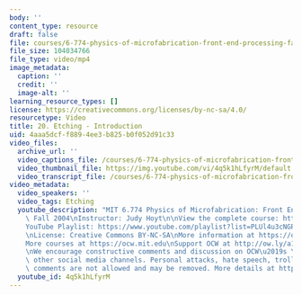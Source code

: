 ```yaml
---
body: ''
content_type: resource
draft: false
file: courses/6-774-physics-of-microfabrication-front-end-processing-fall-2004/mit6_774f04_lec20_360p_16_9.mp4
file_size: 104034766
file_type: video/mp4
image_metadata:
  caption: ''
  credit: ''
  image-alt: ''
learning_resource_types: []
license: https://creativecommons.org/licenses/by-nc-sa/4.0/
resourcetype: Video
title: 20. Etching - Introduction
uid: 4aaa5dcf-f889-4ee3-b825-b0f052d91c33
video_files:
  archive_url: ''
  video_captions_file: /courses/6-774-physics-of-microfabrication-front-end-processing-fall-2004/1qv-RkuGGz7mFmOaR3Kq1JxAKb6ThWhhd_transcript.webvtt
  video_thumbnail_file: https://img.youtube.com/vi/4q5k1hLfyrM/default.jpg
  video_transcript_file: /courses/6-774-physics-of-microfabrication-front-end-processing-fall-2004/1qv-RkuGGz7mFmOaR3Kq1JxAKb6ThWhhd_transcript.pdf
video_metadata:
  video_speakers: ''
  video_tags: Etching
  youtube_description: "MIT 6.774 Physics of Microfabrication: Front End Processing,\
    \ Fall 2004\nInstructor: Judy Hoyt\n\nView the complete course: https://ocw.mit.edu/courses/6-774-physics-of-microfabrication-front-end-processing-fall-2004/\n\
    YouTube Playlist: https://www.youtube.com/playlist?list=PLUl4u3cNGP61IMhYaHL_x-RzNUIDJD9XK\n\
    \nLicense: Creative Commons BY-NC-SA\nMore information at https://ocw.mit.edu/terms\n\
    More courses at https://ocw.mit.edu\nSupport OCW at http://ow.ly/a1If50zVRlQ\n\
    \nWe encourage constructive comments and discussion on OCW\u2019s YouTube and\
    \ other social media channels. Personal attacks, hate speech, trolling, and inappropriate\
    \ comments are not allowed and may be removed. More details at https://ocw.mit.edu/comments."
  youtube_id: 4q5k1hLfyrM
---
```

